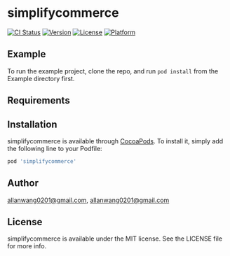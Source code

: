 # simplifycommerce

[![CI Status](https://img.shields.io/travis/allanwang0201@gmail.com/simplifycommerce.svg?style=flat)](https://travis-ci.org/allanwang0201@gmail.com/simplifycommerce)
[![Version](https://img.shields.io/cocoapods/v/simplifycommerce.svg?style=flat)](https://cocoapods.org/pods/simplifycommerce)
[![License](https://img.shields.io/cocoapods/l/simplifycommerce.svg?style=flat)](https://cocoapods.org/pods/simplifycommerce)
[![Platform](https://img.shields.io/cocoapods/p/simplifycommerce.svg?style=flat)](https://cocoapods.org/pods/simplifycommerce)

## Example

To run the example project, clone the repo, and run `pod install` from the Example directory first.

## Requirements

## Installation

simplifycommerce is available through [CocoaPods](https://cocoapods.org). To install
it, simply add the following line to your Podfile:

```ruby
pod 'simplifycommerce'
```

## Author

allanwang0201@gmail.com, allanwang0201@gmail.com

## License

simplifycommerce is available under the MIT license. See the LICENSE file for more info.

